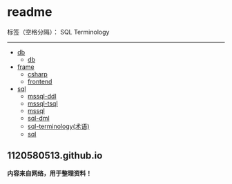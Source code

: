 # readme

标签（空格分隔）： SQL Terminology

---

* [db](#)
  * [db](db/db.md)
* [frame](#)
  * [csharp](frame/csharp.md)
  * [frontend](frame/frontend.md)
* [sql](#)
  * [mssql-ddl](sql/mssql-ddl.md)
  * [mssql-tsql](sql/mssql-tsql.md)
  * [mssql](sql/mssql.md)
  * [sql-dml](sql/sql-dml.md)
  * [sql-terminology(术语)](sql/sql-terminology(术语).md)
  * [sql](sql/sql.md)

## 1120580513.github.io
**内容来自网络，用于整理资料！**